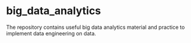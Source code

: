 # big_data_analytics
The repository contains useful big data analytics material and practice to implement data engineering on data.
